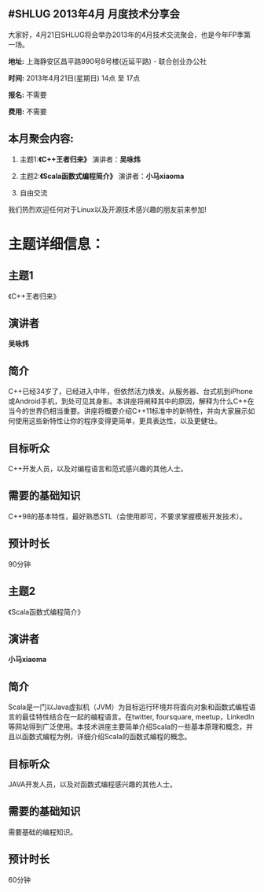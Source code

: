 #SHLUG 2013年4月 月度技术分享会
--------------------------------------------------------------------------------
大家好，4月21日SHLUG将会举办2013年的4月技术交流聚会，也是今年FP季第一场。

**地址:** 上海静安区昌平路990号8号楼(近延平路) - 联合创业办公社

**时间:** 2013年4月21日(星期日) 14点 至 17点

**报名:** 不需要

**费用:** 不需要

本月聚会内容:
---------------
1. 主题1:**《C++王者归来》** 演讲者：**吴咏炜**

2. 主题2:**《Scala函数式编程简介》** 演讲者：**小马xiaoma**

3. 自由交流

我们热烈欢迎任何对于Linux以及开源技术感兴趣的朋友前来参加!

# 主题详细信息：

## 主题1
《C++王者归来》

## 演讲者
**吴咏炜**

## 简介
C++已经34岁了，已经进入中年，但依然活力焕发。从服务器、台式机到iPhone或Android手机，到处可见其身影。本讲座将阐释其中的原因，解释为什么C++在当今的世界仍相当重要。讲座将概要介绍C++11标准中的新特性，并向大家展示如何使用这些新特性让你的程序变得更简单，更具表达性，以及更健壮。

## 目标听众
C++开发人员，以及对编程语言和范式感兴趣的其他人士。

## 需要的基础知识
C++98的基本特性，最好熟悉STL（会使用即可，不要求掌握模板开发技术）。

## 预计时长
90分钟

## 主题2
《Scala函数式编程简介》

## 演讲者
**小马xiaoma**

## 简介
Scala是一门以Java虚拟机（JVM）为目标运行环境并将面向对象和函数式编程语言的最佳特性结合在一起的编程语言。在twitter, foursquare, meetup，LinkedIn 等网站得到广泛使用。本技术讲座主要简单介绍Scala的一些基本原理和概念，并且以函数式编程为例，详细介绍Scala的函数式编程的概念。

## 目标听众
JAVA开发人员，以及对函数式编程感兴趣的其他人士。

## 需要的基础知识
需要基础的编程知识。

## 预计时长
60分钟
